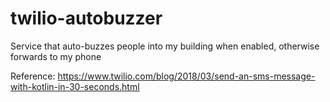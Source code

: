 # twilio-autobuzzer
Service that auto-buzzes people into my building when enabled, otherwise forwards to my phone

Reference:
https://www.twilio.com/blog/2018/03/send-an-sms-message-with-kotlin-in-30-seconds.html
